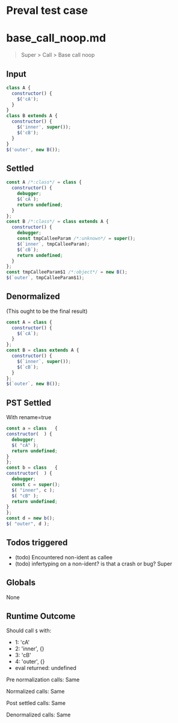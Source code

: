 # Preval test case

# base_call_noop.md

> Super > Call > Base call noop
>
>

## Input

`````js filename=intro
class A {
  constructor() {
    $('cA');
  }
}
class B extends A {
  constructor() {
    $('inner', super());
    $('cB');
  }
}
$('outer', new B());
`````


## Settled


`````js filename=intro
const A /*:class*/ = class {
  constructor() {
    debugger;
    $(`cA`);
    return undefined;
  }
};
const B /*:class*/ = class extends A {
  constructor() {
    debugger;
    const tmpCalleeParam /*:unknown*/ = super();
    $(`inner`, tmpCalleeParam);
    $(`cB`);
    return undefined;
  }
};
const tmpCalleeParam$1 /*:object*/ = new B();
$(`outer`, tmpCalleeParam$1);
`````


## Denormalized
(This ought to be the final result)

`````js filename=intro
const A = class {
  constructor() {
    $(`cA`);
  }
};
const B = class extends A {
  constructor() {
    $(`inner`, super());
    $(`cB`);
  }
};
$(`outer`, new B());
`````


## PST Settled
With rename=true

`````js filename=intro
const a = class   {
constructor(  ) {
  debugger;
  $( "cA" );
  return undefined;
}
};
const b = class   {
constructor(  ) {
  debugger;
  const c = super();
  $( "inner", c );
  $( "cB" );
  return undefined;
}
};
const d = new b();
$( "outer", d );
`````


## Todos triggered


- (todo) Encountered non-ident as callee
- (todo) infertyping on a non-ident? is that a crash or bug? Super


## Globals


None


## Runtime Outcome


Should call `$` with:
 - 1: 'cA'
 - 2: 'inner', {}
 - 3: 'cB'
 - 4: 'outer', {}
 - eval returned: undefined

Pre normalization calls: Same

Normalized calls: Same

Post settled calls: Same

Denormalized calls: Same
